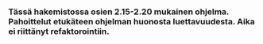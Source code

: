 ### Tässä hakemistossa osien 2.15-2.20 mukainen ohjelma. Pahoittelut etukäteen ohjelman huonosta luettavuudesta. Aika ei riittänyt refaktorointiin.
